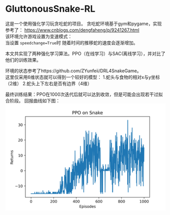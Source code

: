 # GluttonousSnake-RL
这是一个使用强化学习玩贪吃蛇的项目。
贪吃蛇环境基于gym和pygame，实现参考了：
https://www.cnblogs.com/dengfaheng/p/9241267.html<br>
该环境允许游戏设置为变速模式：<br>
当设置 <code>speedchange=True</code>时
随着时间的推移蛇的速度会逐渐增加。

本文共实现了两种强化学习算法。PPO（在线学习）与SAC(离线学习），并对比了他们的训练效果。

环境的状态参考了https://github.com/ZYunfeii/DRL4SnakeGame。<br>
这里仅采用6维状态就可以得到一个较好的模型：
1.蛇头与食物的相对x与y坐标（2维）
2.蛇头上下左右是否有边界（4维）

最终训练结果：PPO在1000次迭代后就可以达到收敛，但是可能会出现若干过拟合阶段。
回报曲线如下图：![PPOtraincurves](/ppo.png)
